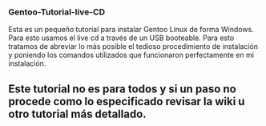 ### Gentoo-Tutorial-live-CD
Esta es un pequeño tutorial para instalar Gentoo Linux de forma Windows. Para esto usamos el live cd a través de un USB booteable. Para esto tratamos de abreviar lo más posible el tedioso procedimiento de instalación y poniendo los comandos utilizados que funcionaron perfectamente en mi instalación.
## Este tutorial no es para todos y si un paso no procede como lo especificado revisar la wiki u otro tutorial más detallado.



